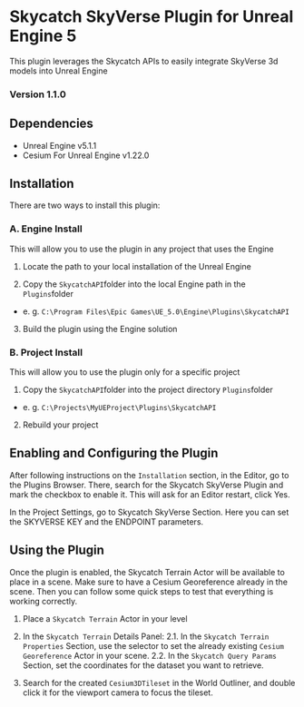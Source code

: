# Skycatch SkyVerse Plugin for Unreal Engine 5

This plugin leverages the Skycatch APIs to easily integrate SkyVerse 3d models into Unreal Engine

### Version 1.1.0

## Dependencies

- Unreal Engine v5.1.1
- Cesium For Unreal Engine v1.22.0

## Installation

There are two ways to install this plugin:

### A. Engine Install

This will allow you to use the plugin in any project that uses the Engine

1. Locate the path to your local installation of the Unreal Engine

2. Copy the `SkycatchAPI`folder into the local Engine path in the `Plugins`folder

- e. g. `C:\Program Files\Epic Games\UE_5.0\Engine\Plugins\SkycatchAPI`

3. Build the plugin using the Engine solution

### B. Project Install

This will allow you to use the plugin only for a specific project

1. Copy the `SkycatchAPI`folder into the project directory `Plugins`folder

- e. g. `C:\Projects\MyUEProject\Plugins\SkycatchAPI`

2. Rebuild your project


## Enabling and Configuring the Plugin

After following instructions on the `Installation` section, in the Editor, go to the Plugins Browser. There, search for the Skycatch SkyVerse Plugin and mark the checkbox to enable it. This will ask for an Editor restart, click Yes.

In the Project Settings, go to Skycatch SkyVerse Section. Here you can set the SKYVERSE KEY and the ENDPOINT parameters.

## Using the Plugin

Once the plugin is enabled, the Skycatch Terrain Actor will be available to place in a scene. Make sure to have a Cesium Georeference already in the scene. Then you can follow some quick steps to test that everything is working correctly.

1. Place a `Skycatch Terrain` Actor in your level
2. In the `Skycatch Terrain` Details Panel:
2.1. In the `Skycatch Terrain Properties` Section, use the selector to set the already existing `Cesium Georeference` Actor in your scene.
2.2. In the `Skycatch Query Params` Section, set the coordinates for the dataset you want to retrieve.

3. Search for the created `Cesium3DTileset` in the World Outliner, and double click it for the viewport camera to focus the tileset.
